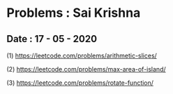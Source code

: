 # Problems : Sai Krishna

## Date : 17 - 05 - 2020

(1) https://leetcode.com/problems/arithmetic-slices/

(2) https://leetcode.com/problems/max-area-of-island/

(3) https://leetcode.com/problems/rotate-function/